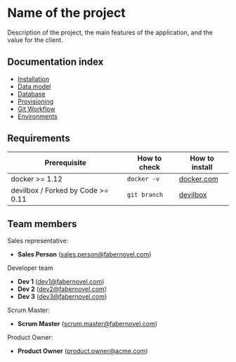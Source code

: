 Name of the project
===================

Description of the project, the main features of the application, and the value for the client.


Documentation index
-------------------

  * [Installation](doc/installation.md)
  * [Data model](doc/model.md)
  * [Database](doc/data.md)
  * [Provisioning](doc/provisioning.md)
  * [Git Workflow](doc/git-workflow.md)
  * [Environments](doc/environments.md)

Requirements
-------------------

| Prerequisite    | How to check | How to install
| --------------- | ------------ | ------------- |
| docker >= 1.12  | `docker -v`    | [docker.com](https://www.docker.com/community-edition) |
| devilbox / Forked by Code >= 0.11  | `git branch`    | [devilbox](https://bitbucket.org/buzzaka/devilbox#markdown-header-usage-as-a-common-stack) |

Team members
------------

Sales representative:
- **Sales Person** (sales.person@fabernovel.com)

Developer team
  - **Dev 1** (dev1@fabernovel.com)
  - **Dev 2** (dev2@fabernovel.com)
  - **Dev 3** (dev3@fabernovel.com)

Scrum Master:
  - **Scrum Master** (scrum.master@fabernovel.com)

Product Owner:
  - **Product Owner** (product.owner@acme.com)
